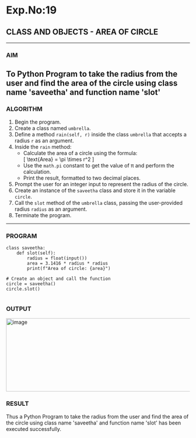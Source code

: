 # Exp.No:19  
## CLASS AND OBJECTS - AREA OF CIRCLE

---

### AIM  
To Python Program to take the radius from the user and find the area of the circle using class name 'saveetha' and function name 'slot'
---

### ALGORITHM

1. Begin the program.  
2. Create a class named `umbrella`.  
3. Define a method `rain(self, r)` inside the class `umbrella` that accepts a radius `r` as an argument.  
4. Inside the `rain` method:  
   - Calculate the area of a circle using the formula:  
     \[ \text{Area} = \pi \times r^2 \]  
   - Use the `math.pi` constant to get the value of π and perform the calculation.  
   - Print the result, formatted to two decimal places.  
5. Prompt the user for an integer input to represent the radius of the circle.  
6. Create an instance of the `saveetha` class and store it in the variable `circle`.  
7. Call the `slot` method of the `umbrella` class, passing the user-provided radius `radius` as an argument.  
8. Terminate the program.

---

### PROGRAM

```
class saveetha:
    def slot(self):
        radius = float(input())
        area = 3.1416 * radius * radius
        print(f"Area of circle: {area}")

# Create an object and call the function
circle = saveetha()
circle.slot()


```

### OUTPUT
<img width="652" height="200" alt="image" src="https://github.com/user-attachments/assets/92189d38-4003-4aaa-9d55-dc97f4f06b7f" />



### RESULT

Thus a Python Program to take the radius from the user and find the area of the circle using class name 'saveetha' and function name 'slot' has been executed successfully.


